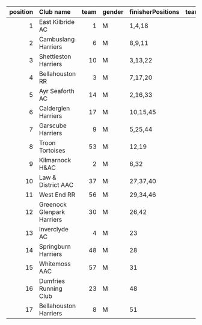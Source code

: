 |   position | Club name                  |   team | gender   | finisherPositions   |   teamPoints |   penaltyPoints |   totalPoints |   totalFinishers | Website                                    |
|-----------:|:---------------------------|-------:|:---------|:--------------------|-------------:|----------------:|--------------:|-----------------:|:-------------------------------------------|
|          1 | East Kilbride AC           |      1 | M        | 1,4,18              |           23 |               0 |            23 |                6 | http://www.ekac.org.uk/                    |
|          2 | Cambuslang Harriers        |      6 | M        | 8,9,11              |           28 |               0 |            28 |                7 | https://cambuslangharriers.org/            |
|          3 | Shettleston Harriers       |     10 | M        | 3,13,22             |           38 |               0 |            38 |                3 | http://shettlestonharriers.org.uk/         |
|          4 | Bellahouston RR            |      3 | M        | 7,17,20             |           44 |               0 |            44 |                6 | https://www.bellahoustonroadrunners.co.uk/ |
|          5 | Ayr Seaforth AC            |     14 | M        | 2,16,33             |           51 |               0 |            51 |                4 | https://www.ayrseaforth.co.uk/             |
|          6 | Calderglen Harriers        |     17 | M        | 10,15,45            |           70 |               0 |            70 |                4 | http://www.calderglenharriers.org.uk/      |
|          7 | Garscube Harriers          |      9 | M        | 5,25,44             |           74 |               0 |            74 |                3 | https://www.garscubeharriers.org.uk/       |
|          8 | Troon Tortoises            |     53 | M        | 12,19               |           31 |              63 |            94 |                2 | http://troontortoises.co.uk                |
|          9 | Kilmarnock H&AC            |      2 | M        | 6,32                |           38 |              63 |           101 |                2 | http://www.kilmarnockharriers.com/         |
|         10 | Law & District AAC         |     37 | M        | 27,37,40            |          104 |               0 |           104 |                4 | http://www.lawaac.co.uk/                   |
|         11 | West End RR                |     56 | M        | 29,34,46            |          109 |               0 |           109 |                5 | https://www.westendroadrunners.co.uk/      |
|         12 | Greenock Glenpark Harriers |     30 | M        | 26,42               |           68 |              63 |           131 |                2 | https://greenockglenparkharriers.com/      |
|         13 | Inverclyde AC              |      4 | M        | 23                  |           23 |             126 |           149 |                1 | https://www.inverclydeac.org/              |
|         14 | Springburn Harriers        |     48 | M        | 28                  |           28 |             126 |           154 |                1 | https://www.springburnharriers.co.uk/      |
|         15 | Whitemoss AAC              |     57 | M        | 31                  |           31 |             126 |           157 |                1 | https://whitemossaac.co.uk/                |
|         16 | Dumfries Running Club      |     23 | M        | 48                  |           48 |             126 |           174 |                1 | https://www.dumfriesrunningclub.org.uk/    |
|         17 | Bellahouston Harriers      |      8 | M        | 51                  |           51 |             126 |           177 |                1 | http://www.bellahoustonharriers.co.uk/     |